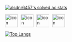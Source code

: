 [![alsdnr6457's solved.ac stats](https://github-readme-solvedac.hyp3rflow.vercel.app/api/?handle=alsdnr6457)](https://www.acmicpc.net/user/alsdnr6457)	

<div style="display: flex;">
    <div style="display: flex; align-items: flex-start; margin-right: 10px;">
        <img src="https://techstack-generator.vercel.app/js-icon.svg" alt="icon" width="42" height="42" />
    </div>
    <div style="display: flex; align-items: flex-start; margin-right: 10px;">
        <img src="https://techstack-generator.vercel.app/github-icon.svg" alt="icon" width="42" height="42" />
    </div>
    <div style="display: flex; align-items: flex-start; margin-right: 10px;">
        <img src="https://techstack-generator.vercel.app/mysql-icon.svg" alt="icon" width="42" height="42" />
    </div>
    <div style="display: flex; align-items: flex-start; margin-right: 10px;">
        <img src="https://techstack-generator.vercel.app/java-icon.svg" alt="icon" width="42" height="42" />
    </div>
</div>



[![Top Langs](https://github-readme-stats.vercel.app/api/top-langs/?username=MinWook6457&layout=compact)](https://github.com/anuraghazra/github-readme-stats)
